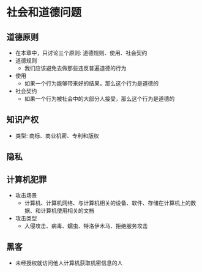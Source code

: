 # 社会和道德问题

## 道德原则

- 在本章中，只讨论三个原则: 道德规则、使用、社会契约
- 道德规则
  - 我们应该避免去做那些违反普遍道德的行为
- 使用
  - 如果一个行为能够带来好的结果，那么这个行为是道德的
- 社会契约
  - 如果一个行为被社会中的大部分人接受，那么这个行为是道德的

## 知识产权

- 类型: 商标、商业机密、专利和版权

## 隐私

## 计算机犯罪

- 攻击场景
  - 计算机、计算机网络、与计算机相关的设备、软件、存储在计算机上的数据、和计算机使用相关的文档
- 攻击类型
  - 入侵攻击、病毒、蠕虫、特洛伊木马、拒绝服务攻击

## 黑客

- 未经授权就访问他人计算机获取机密信息的人
